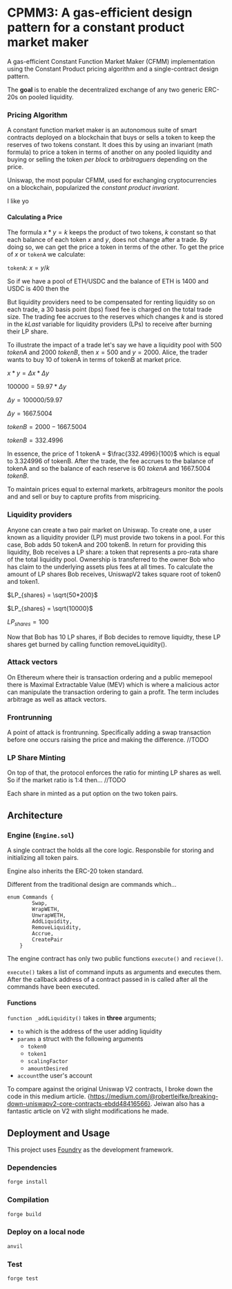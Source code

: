 # CPMM3: A gas-efficient design pattern for a constant product market maker

A gas-efficient Constant Function Market Maker (CFMM) implementation using the Constant Product pricing algorithm and a single-contract design pattern.

The **goal** is to enable the decentralized exchange of any two generic ERC-20s on pooled liquidity.

### Pricing Algorithm

A constant function market maker is an autonomous suite of smart contracts deployed on a blockchain that buys or sells a token to keep the reserves of two tokens constant. It does this by using an invariant (math formula) to price a token in terms of another on any pooled liquidity and buying or selling the token *per block* to *arbitraguers* depending on the price.

Uniswap, the most popular CFMM, used for exchanging cryptocurrencies on a blockchain, popularized the *constant product invariant*.

I like yo

#### Calculating a Price

The formula $x * y = k$ keeps the product of two tokens, $k$ constant so that each balance of each token $x$ and $y$, does not change after a trade. By doing so, we can get the price a token in terms of the other. To get the price of $x$ or `tokenA` we calculate:

`tokenA`: $x = y/k$ 

So if we have a pool of ETH/USDC and the balance of ETH is 1400 and USDC is 400 then the 

But liquidity providers need to be compensated for renting liquidity so on each trade, a 30 basis point (bps) fixed fee is charged on the total trade size. The trading fee accrues to the reserves which changes $k$ and is stored in the $kLast$ variable for liquidity providers (LPs) to receive after burning their LP share. 

To illustrate the impact of a trade let's say we have a liquidity pool with 500 $tokenA$ and 2000 $tokenB$, then $x = 500$ and $y = 2000$. Alice, the trader wants to buy 10 of tokenA in terms of tokenB at market price.  

$x * y = \Delta x * \Delta y$ 

$100000 = 59.97 * \Delta y$


$\Delta y = 100000 / 59.97$

$\Delta y = 1667.5004$

$tokenB = 2000 - 1667.5004$

$tokenB = 332.4996$

In essence, the price of 1 tokenA = $\frac{332.4996}{100}$ which is equal to 3.324996 of tokenB. After the trade, the fee accrues to the balance of tokenA and so the balance of each reserve is 60 $tokenA$ and 1667.5004 $tokenB$. 

To maintain prices equal to external markets, arbitrageurs monitor the pools and and sell or buy to capture profits from mispricing. 

### Liquidity providers

Anyone can create a two pair market on Uniswap. To create one, a user known as a liquidity provider (LP) must provide two tokens in a pool. For this case, Bob adds 50 tokenA and 200 tokenB. In return for providing this liquidity, Bob receives a LP share: a token that represents a pro-rata share of the total liquidity pool. Ownership is transferred to the owner Bob who has claim to the underlying assets plus fees at all times. To calculate the amount of LP shares Bob receives, UniswapV2 takes square root of token0 and token1. 

$LP_{shares} = \sqrt{50*200}$

$LP_{shares} = \sqrt{10000}$

$LP_{shares} = 100$

Now that Bob has 10 LP shares, if Bob decides to remove liquidty, these LP shares get burned by calling function removeLiquidity(). 
 
### Attack vectors

On Ethereum where their is transaction ordering and a public memepool there is Maximal Extractable Value (MEV) which is where a malicious actor can manipulate the transaction ordering to gain a profit. The term includes arbitrage as well as attack vectors. 

### Frontrunning

A point of attack is frontrunning. Specifically adding a swap transaction before one occurs raising the price and making the difference. //TODO

### LP Share Minting

On top of that, the protocol enforces the ratio for minting LP shares as well. So if the market ratio is 1:4 then... //TODO

Each share in minted as a put option on the two token pairs. 

## Architecture

### Engine (`Engine.sol`)

A single contract the holds all the core logic. Responsbile for storing and initializing all token pairs.

Engine also inherits the ERC-20 token standard.

Different from the traditional design are commands which...

```
enum Commands {
        Swap,
        WrapWETH,
        UnwrapWETH,
        AddLiquidity,
        RemoveLiquidity,
        Accrue,
        CreatePair
    }
```

The engine contract has only two public functions `execute()` and `recieve()`.

`execute()` takes a list of command inputs as arguments and executes them. After the callback address of a contract passed in is called after all the commands have been executed.

#### Functions

`function _addLiquidity()` takes in **three** arguments; 

* `to` which is the address of the user adding liquidity
* `params` a struct with the following arguments
    * `token0`
    * `token1`
    * `scalingFactor` 
    * `amountDesired`
* `account`the user's account


To compare against the original Uniswap V2 contracts, I broke down the code in this medium article. {https://medium.com/@robertleifke/breaking-down-uniswapv2-core-contracts-ebdd48416566}. Jeiwan also has a fantastic article on V2 with slight modifications he made. 



## Deployment and Usage

This project uses [Foundry](https://github.com/foundry-rs/foundry) as the development framework.

### Dependencies

```bash
forge install
```

### Compilation

```bash
forge build
```

### Deploy on a local node

```bash
anvil 
```

### Test

```bash
forge test
```






